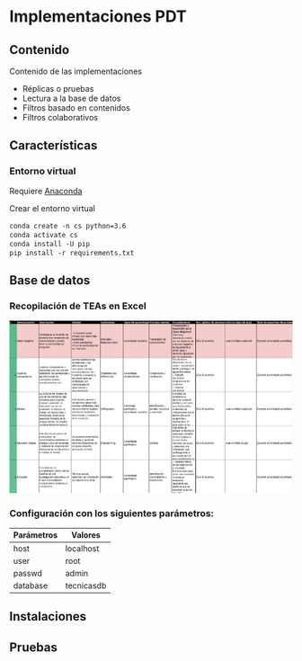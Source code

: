 # Implementaciones PDT 
## Contenido
Contenido de las implementaciones

- Réplicas o pruebas
- Lectura a la base de datos
- Filtros basado en contenidos
- Filtros colaborativos

## Características

### Entorno virtual
Requiere [Anaconda](https://anaconda.org/) 

Crear el entorno virtual
```
conda create -n cs python=3.6
conda activate cs
conda install -U pip
pip install -r requirements.txt
```

## Base de datos
### Recopilación de TEAs en Excel

![img](Readme-imagenes/TEAs.jpg)
### Configuración con los siguientes parámetros:

| Parámetros | Valores |
| ------ | ------ |
| host | localhost |
| user | root |
| passwd | admin |
| database | tecnicasdb |


## Instalaciones

## Pruebas

